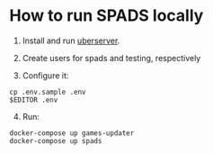 # How to run SPADS locally

1. Install and run [uberserver](https://github.com/spring/uberserver).

2. Create users for spads and testing, respectively

3. Configure it:

```
cp .env.sample .env
$EDITOR .env
```

4. Run:

```
docker-compose up games-updater
docker-compose up spads
```
